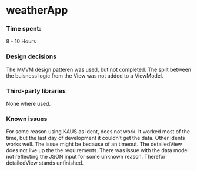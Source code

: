 # weatherApp
### Time spent: 
8 - 10 Hours



### Design decisions 
The MVVM design patteren was used, but not completed. The split between the buisness logic from the View was not added to a ViewModel.

### Third-party libraries
None where used.

### Known issues
For some reason using KAUS as ident, does not work. It worked most of the time, but the last day of development it couldn’t get the data. Other idents works well. The issue might be because of an timeout.
The detailedView does not live up the the requirements. There was issue with the data model not reflecting the JSON input for some unknown reason. Therefor detailedView stands unfinished. 

